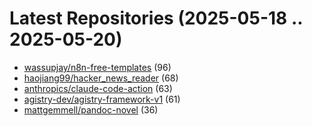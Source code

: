 # Latest Repositories (2025-05-18 .. 2025-05-20)

- [wassupjay/n8n-free-templates](https://github.com/wassupjay/n8n-free-templates) (96)
- [haojiang99/hacker_news_reader](https://github.com/haojiang99/hacker_news_reader) (68)
- [anthropics/claude-code-action](https://github.com/anthropics/claude-code-action) (63)
- [agistry-dev/agistry-framework-v1](https://github.com/agistry-dev/agistry-framework-v1) (61)
- [mattgemmell/pandoc-novel](https://github.com/mattgemmell/pandoc-novel) (36)
